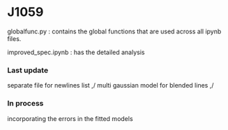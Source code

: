 # J1059

globalfunc.py : contains the global functions that are used across all ipynb files.

improved_spec.ipynb : has the detailed analysis

### Last update
separate file for newlines list ,/ multi gaussian model for blended lines ,/

### In process 
incorporating the errors in the fitted models
              
